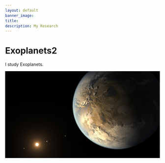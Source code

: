 ```yaml
---
layout: default
banner_image:
title:
description: My Research
---
```


# Exoplanets2

I study Exoplanets.

![Branching](banner.jpg)
